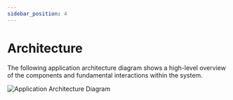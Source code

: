 ```yaml
---
sidebar_position: 4
---
```


# Architecture

The following application architecture diagram shows a high-level overview of the components and fundamental interactions within the system.

![Application Architecture Diagram](https://github.com/onflowser/flowser/blob/935db7ac88abe6641686b44fb6f2a4ab4ec4a02e/docs/images/application-architecture-diagram.png?raw=true)
